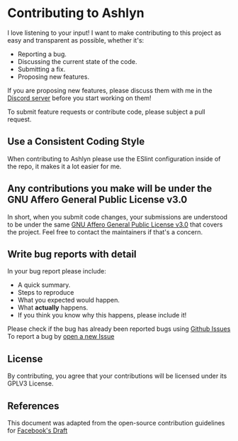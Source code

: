 
# Contributing to Ashlyn

I love listening to your input! I want to make contributing to this project as easy and transparent as possible, whether it's:

- Reporting a bug.
- Discussing the current state of the code.
- Submitting a fix.
- Proposing new features.

If you are proposing new features, please discuss them with me in the [Discord server](https://discord.gg/FhGVhR28pJ) before you start working on them!

To submit feature requests or contribute code, please subject a pull request.

## Use a Consistent Coding Style

When contributing to Ashlyn please use the ESlint configuration inside of the repo, it makes it a lot easier for me.

## Any contributions you make will be under the GNU Affero General Public License v3.0
In short, when you submit code changes, your submissions are understood to be under the same [GNU Affero General Public License v3.0](https://www.gnu.org/licenses/agpl-3.0.en.html) that covers the project. Feel free to contact the maintainers if that's a concern.

## Write bug reports with detail
In your bug report please include:
- A quick summary.
- Steps to reproduce
- What you expected would happen.
- What **actually** happens.
- If you think you know why this happens, please include it!

Please check if the bug has already been reported bugs using [Github Issues](https://github.com/Spencer-0003/Ashlyn/issues)
To report a bug by [open a new Issue](https://github.com/Spencer/Ashlyn/issues/new)

## License
By contributing, you agree that your contributions will be licensed under its GPLV3 License.

## References
This document was adapted from the open-source contribution guidelines for [Facebook's Draft](https://github.com/facebook/draft-js/blob/a9316a723f9e918afde44dea68b5f9f39b7d9b00/CONTRIBUTING.md)

